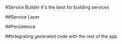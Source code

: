 #Service Builder
It's the best for building services

##Service Layer

##Persistence

##Integrating generated code with the rest of the app